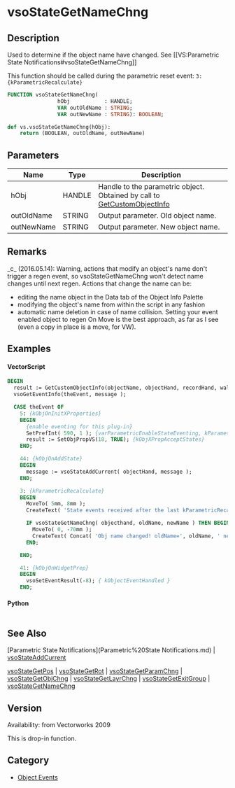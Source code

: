 # vsoStateGetNameChng

## Description
Used to determine if the object name have changed. See [[VS:Parametric State Notifications#vsoStateGetNameChng]]

This function should be called during the parametric reset event: <code>3: {kParametricRecalculate}</code>

```pascal
FUNCTION vsoStateGetNameChng(
				hObj           : HANDLE;
				VAR outOldName : STRING;
				VAR outNewName : STRING): BOOLEAN;
```

```python
def vs.vsoStateGetNameChng(hObj):
    return (BOOLEAN, outOldName, outNewName)
```

## Parameters
|Name|Type|Description|
|---|---|---|
|hObj|HANDLE|Handle to the parametric object. Obtained by call to [GetCustomObjectInfo](GetCustomObjectInfo.md)|
|outOldName|STRING|Output parameter. Old object name.|
|outNewName|STRING|Output parameter. New object name.|

## Remarks
\_c\_ (2016.05.14): Warning, actions that modify an object's name don't trigger a regen event, so vsoStateGetNameChng won't detect name changes until next regen. Actions that change the name can be:
* editing the name object in the Data tab of the Object Info Palette
* modifying the object's name from within the script in any fashion
* automatic name deletion in case of name collision.
Setting your event enabled object to regen On Move is the best approach, as far as I see (even a copy in place is a move, for VW).

## Examples
#### VectorScript ####
```pascal
BEGIN
  result := GetCustomObjectInfo(objectName, objectHand, recordHand, wallHand);
  vsoGetEventInfo(theEvent, message );

  CASE theEvent OF
    5: {kObjOnInitXProperties}
    BEGIN
      {enable eventing for this plug-in}
      SetPrefInt( 590, 1 ); {varParametricEnableStateEventing, kParametricStateEvent_ResetStatesEvent}
      result := SetObjPropVS(18, TRUE); {kObjXPropAcceptStates}
    END;	

    44: {kObjOnAddState}
    BEGIN
      message := vsoStateAddCurrent( objectHand, message );
    END;

    3: {kParametricRecalculate}
    BEGIN
      MoveTo( 5mm, 8mm );
      CreateText( 'State events received after the last kParametricRecalculate:' );

      IF vsoStateGetNameChng( objecthand, oldName, newName ) THEN BEGIN
        MoveTo( 0, -70mm );
        CreateText( Concat( 'Obj name changed! oldName=', oldName, ' newName=', newName  ) );
      END;

    END;

    41: {kObjOnWidgetPrep}
    BEGIN
      vsoSetEventResult(-8); { kObjectEventHandled }
    END;
```
#### Python ####
```python

```

## See Also
[Parametric State Notifications](Parametric%20State Notifications.md) | [vsoStateAddCurrent](vsoStateAddCurrent.md)

[vsoStateGetPos](vsoStateGetPos.md) | [vsoStateGetRot](vsoStateGetRot.md) | [vsoStateGetParamChng](vsoStateGetParamChng.md) | [vsoStateGetObjChng](vsoStateGetObjChng.md) | [vsoStateGetLayrChng](vsoStateGetLayrChng.md) | [vsoStateGetExitGroup](vsoStateGetExitGroup.md) | [vsoStateGetNameChng](vsoStateGetNameChng.md)

## Version
Availability: from Vectorworks 2009

This is drop-in function.

## Category
* [Object Events](../Categories/Object%20Events.md)
